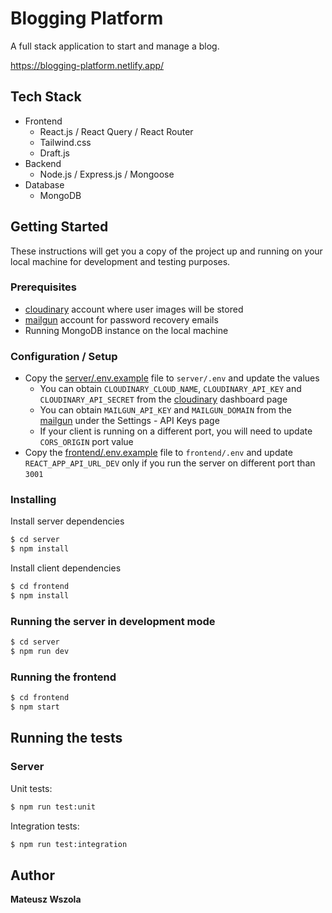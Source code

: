 # Blogging Platform

A full stack application to start and manage a blog.

https://blogging-platform.netlify.app/

## Tech Stack

- Frontend
  - React.js / React Query / React Router
  - Tailwind.css
  - Draft.js
- Backend
  - Node.js / Express.js / Mongoose
- Database
  - MongoDB

## Getting Started

These instructions will get you a copy of the project up and running on your local machine for development and testing purposes.

### Prerequisites

- [cloudinary](https://cloudinary.com/) account where user images will be stored
- [mailgun](https://www.mailgun.com/) account for password recovery emails
- Running MongoDB instance on the local machine

### Configuration / Setup

- Copy the [server/.env.example](server/.env.example) file to `server/.env` and update the values
  - You can obtain `CLOUDINARY_CLOUD_NAME`, `CLOUDINARY_API_KEY` and `CLOUDINARY_API_SECRET` from the [cloudinary](https://cloudinary.com/) dashboard page
  - You can obtain `MAILGUN_API_KEY` and `MAILGUN_DOMAIN` from the [mailgun](https://www.mailgun.com/) under the Settings - API Keys page
  - If your client is running on a different port, you will need to update `CORS_ORIGIN` port value
- Copy the [frontend/.env.example](frontend/.env.example) file to `frontend/.env` and update `REACT_APP_API_URL_DEV` only if you run the server on different port than `3001`

### Installing

Install server dependencies

```bash
$ cd server
$ npm install
```

Install client dependencies

```bash
$ cd frontend
$ npm install
```

### Running the server in development mode

```bash
$ cd server
$ npm run dev
```

### Running the frontend

```bash
$ cd frontend
$ npm start
```

## Running the tests

### Server

Unit tests:

```bash
$ npm run test:unit
```

Integration tests:

```bash
$ npm run test:integration
```

## Author

**Mateusz Wszola**
